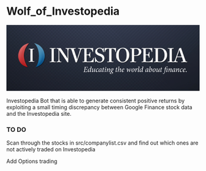 # Wolf_of_Investopedia

[![N|Solid](src/bg.png)](https://www.investopedia.com/)

Investopedia Bot that is able to generate consistent positive returns by exploiting a small timing discrepancy between Google Finance stock data and the Investopedia site.

### TO DO

Scan through the stocks in src/companylist.csv and find out which ones are not actively traded on Investopedia

Add Options trading